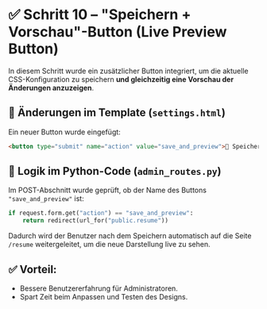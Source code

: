 # ✅ Schritt 10 – "Speichern + Vorschau"-Button (Live Preview Button)

In diesem Schritt wurde ein zusätzlicher Button integriert, um die aktuelle CSS-Konfiguration zu speichern **und gleichzeitig eine Vorschau der Änderungen anzuzeigen**.

## 🔧 Änderungen im Template (`settings.html`)
Ein neuer Button wurde eingefügt:
```html
<button type="submit" name="action" value="save_and_preview">💾 Speichern + Vorschau anzeigen</button>
```

## 🧠 Logik im Python-Code (`admin_routes.py`)
Im POST-Abschnitt wurde geprüft, ob der Name des Buttons `"save_and_preview"` ist:

```python
if request.form.get("action") == "save_and_preview":
    return redirect(url_for("public.resume"))
```

Dadurch wird der Benutzer nach dem Speichern automatisch auf die Seite `/resume` weitergeleitet, um die neue Darstellung live zu sehen.

## ✅ Vorteil:
- Bessere Benutzererfahrung für Administratoren.
- Spart Zeit beim Anpassen und Testen des Designs.